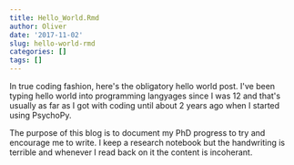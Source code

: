 ```yaml
---
title: Hello_World.Rmd
author: Oliver
date: '2017-11-02'
slug: hello-world-rmd
categories: []
tags: []
---
```

In true coding fashion, here's the obligatory hello world post.  I've been typing hello world into programming langyages since I was 12 and that's usually as far as I got with coding until about 2 years ago when I started using PsychoPy.

The purpose of this blog is to document my PhD progress to try and encourage me to write.  I keep a research notebook but the handwriting is terrible and whenever I read back on it the content is incoherant.